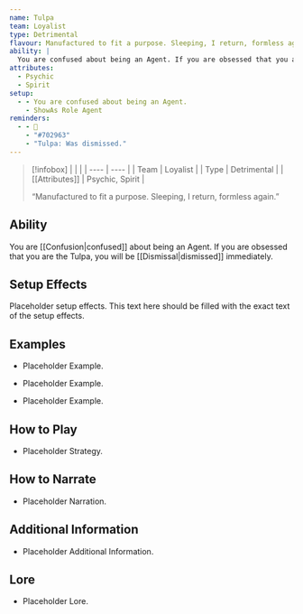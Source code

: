 ```yaml
---
name: Tulpa
team: Loyalist
type: Detrimental
flavour: Manufactured to fit a purpose. Sleeping, I return, formless again.
ability: |
  You are confused about being an Agent. If you are obsessed that you are the Tulpa, you will be dismissed immediately.
attributes:
  - Psychic
  - Spirit
setup:
  - - You are confused about being an Agent.
    - ShowAs Role Agent
reminders:
  - - 💭
    - "#702963"
    - "Tulpa: Was dismissed."
---
```

> [!infobox]
> |  |  |
> | ---- | ---- |
> | Team | Loyalist |
> | Type | Detrimental |
> | [[Attributes]] | Psychic, Spirit |
> 
>  “Manufactured to fit a purpose. Sleeping, I return, formless again.”

## Ability
You are [[Confusion|confused]] about being an Agent. If you are obsessed that you are the Tulpa, you will be [[Dismissal|dismissed]] immediately.

## Setup Effects
Placeholder setup effects. This text here should be filled with the exact text of the setup effects.

## Examples
- Placeholder Example.

- Placeholder Example.

- Placeholder Example.

## How to Play
- Placeholder Strategy.

## How to Narrate
- Placeholder Narration.

## Additional Information
- Placeholder Additional Information.

## Lore
- Placeholder Lore.